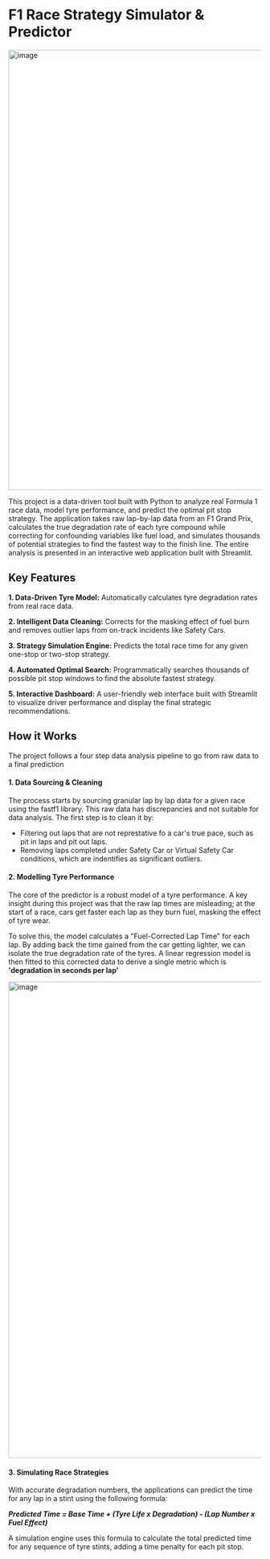 <h1>F1 Race Strategy Simulator & Predictor</h1>
<img width="1915" height="876" alt="image" src="https://github.com/user-attachments/assets/61744019-85ec-4196-b940-9115b7368cb5" />

This project is a data-driven tool built with Python to analyze real Formula 1 race data, model tyre performance, and predict the optimal pit stop strategy. The application takes raw lap-by-lap data from an F1 Grand Prix, calculates the true degradation rate of each tyre compound while correcting for confounding variables like fuel load, and simulates thousands of potential strategies to find the fastest way to the finish line. The entire analysis is presented in an interactive web application built with Streamlit.

<h2>Key Features</h2>
<b>1. Data-Driven Tyre Model:</b> Automatically calculates tyre degradation rates from real race data.
<p></p><b>2. Intelligent Data Cleaning:</b> Corrects for the masking effect of fuel burn and removes outlier laps from on-track incidents like Safety Cars.</p>
<p><b>3. Strategy Simulation Engine:</b> Predicts the total race time for any given one-stop or two-stop strategy.</p>
<p></p><b>4. Automated Optimal Search:</b> Programmatically searches thousands of possible pit stop windows to find the absolute fastest strategy.</p>
<p><b>5. Interactive Dashboard:</b> A user-friendly web interface built with Streamlit to visualize driver performance and display the final strategic recommendations. </p>

<h2>How it Works</h2>
<p>The project follows a four step data analysis pipeline to go from raw data to a final prediction</p>
<p><h4>1. Data Sourcing & Cleaning</h4></p>
<p> The process starts by sourcing granular lap by lap data for a given race using the fastf1 library. This raw data has discrepancies and not suitable for data analysis. The first step is to clean it by:</p>
<ul>
  <li>Filtering out laps that are not represtative fo a car's true pace, such as pit in laps and pit out laps.</li>
  <li>Removing laps completed under Safety Car or Virtual Safety Car conditions, which are indentifies as significant outliers.</li>
</ul>
<h4>2. Modelling Tyre Performance</h4>
<p>The core of the predictor is a robust model of a tyre performance. A key insight during this project was that the raw lap times are misleading; at the start of a race, cars get faster each lap as they burn fuel, masking the effect of tyre wear. </p>
<p>To solve this, the model calculates a "Fuel-Corrected Lap Time" for each lap. By adding back the time gained from the car getting lighter, we can isolate the true degradation rate of the tyres. A linear regression model is then fitted to this corrected data to derive a single metric which is <b>'degradation in seconds per lap'</b></p>
<img width="1460" height="948" alt="image" src="https://github.com/user-attachments/assets/77712e58-a4f8-4cb8-8bf9-f46b2c4d907c" />
<h4>3. Simulating Race Strategies</h4>
<p>With accurate degradation numbers, the applications can predict the time for any lap in a stint using the following formula:</p>
<p></p><b><i>Predicted Time = Base Time + (Tyre Life x Degradation) - (Lap Number x Fuel Effect)</i></b></p>
<p>A simulation engine uses this formula to calculate the total predicted time for any sequence of tyre stints, adding a time penalty for each pit stop.</p>


